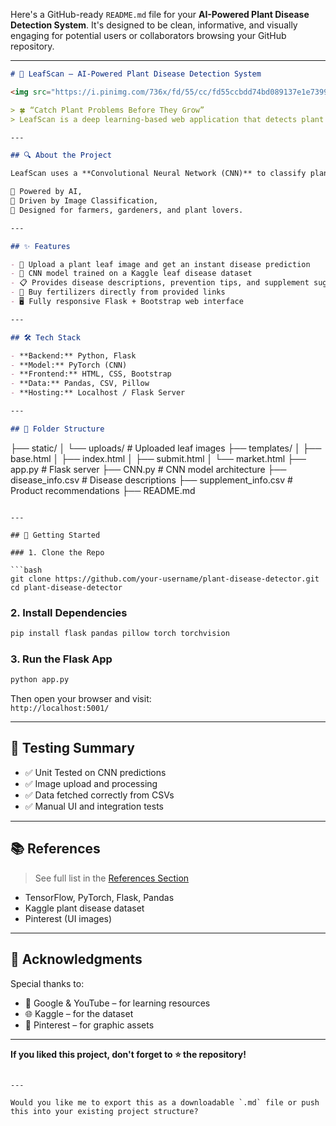 Here's a GitHub-ready `README.md` file for your **AI-Powered Plant Disease Detection System**. It's designed to be clean, informative, and visually engaging for potential users or collaborators browsing your GitHub repository.

---

```markdown
# 🌿 LeafScan – AI-Powered Plant Disease Detection System

<img src="https://i.pinimg.com/736x/fd/55/cc/fd55ccbdd74bd089137e1e739976e433.jpg" width="150" align="right"/>

> 🍀 “Catch Plant Problems Before They Grow”  
> LeafScan is a deep learning-based web application that detects plant diseases from leaf images and provides prevention tips and supplement suggestions to improve plant health.

---

## 🔍 About the Project

LeafScan uses a **Convolutional Neural Network (CNN)** to classify plant diseases from images uploaded by users. The system is built using **Flask** (Python backend) and **Bootstrap** (frontend), making it lightweight, fast, and user-friendly.

🧠 Powered by AI,  
📸 Driven by Image Classification,  
🌱 Designed for farmers, gardeners, and plant lovers.

---

## ✨ Features

- 🌿 Upload a plant leaf image and get an instant disease prediction
- 🧠 CNN model trained on a Kaggle leaf disease dataset
- 📋 Provides disease descriptions, prevention tips, and supplement suggestions
- 🛒 Buy fertilizers directly from provided links
- 🖥️ Fully responsive Flask + Bootstrap web interface

---

## 🛠️ Tech Stack

- **Backend:** Python, Flask
- **Model:** PyTorch (CNN)
- **Frontend:** HTML, CSS, Bootstrap
- **Data:** Pandas, CSV, Pillow
- **Hosting:** Localhost / Flask Server

---

## 📂 Folder Structure

```
├── static/
│   └── uploads/                 # Uploaded leaf images
├── templates/
│   ├── base.html
│   ├── index.html
│   ├── submit.html
│   └── market.html
├── app.py                       # Flask server
├── CNN.py                       # CNN model architecture
├── disease_info.csv             # Disease descriptions
├── supplement_info.csv          # Product recommendations
├── README.md
```

---

## 🚀 Getting Started

### 1. Clone the Repo

```bash
git clone https://github.com/your-username/plant-disease-detector.git
cd plant-disease-detector
```

### 2. Install Dependencies

```bash
pip install flask pandas pillow torch torchvision
```

### 3. Run the Flask App

```bash
python app.py
```

Then open your browser and visit:  
`http://localhost:5001/` 

---

## 🧪 Testing Summary

- ✅ Unit Tested on CNN predictions
- ✅ Image upload and processing
- ✅ Data fetched correctly from CSVs
- ✅ Manual UI and integration tests

---

## 📚 References

> See full list in the [References Section](./REFERENCES.md)

- TensorFlow, PyTorch, Flask, Pandas
- Kaggle plant disease dataset
- Pinterest (UI images)

---

## 🤝 Acknowledgments

Special thanks to:

- 📘 Google & YouTube – for learning resources
- 🌐 Kaggle – for the dataset
- 🎨 Pinterest – for graphic assets

---

**If you liked this project, don't forget to ⭐ the repository!**
```

---

Would you like me to export this as a downloadable `.md` file or push this into your existing project structure?
